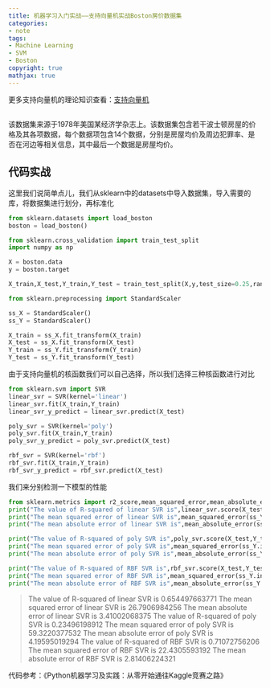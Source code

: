 ```yaml
---
title: 机器学习入门实战——支持向量机实战Boston房价数据集
categories: 
- note
tags: 
- Machine Learning
- SVM
- Boston
copyright: true
mathjax: true
---
```




更多支持向量机的理论知识查看：[支持向量机]()

## 

该数据集来源于1978年美国某经济学杂志上。该数据集包含若干波士顿房屋的价格及其各项数据，每个数据项包含14个数据，分别是房屋均价及周边犯罪率、是否在河边等相关信息，其中最后一个数据是房屋均价。

## 代码实战

这里我们说简单点儿，我们从sklearn中的datasets中导入数据集，导入需要的库，将数据集进行划分，再标准化

```python
from sklearn.datasets import load_boston
boston = load_boston()

from sklearn.cross_validation import train_test_split
import numpy as np

X = boston.data
y = boston.target

X_train,X_test,Y_train,Y_test = train_test_split(X,y,test_size=0.25,random_state=33)

from sklearn.preprocessing import StandardScaler

ss_X = StandardScaler()
ss_Y = StandardScaler()

X_train = ss_X.fit_transform(X_train)
X_test = ss_X.fit_transform(X_test)
Y_train = ss_Y.fit_transform(Y_train)
Y_test = ss_Y.fit_transform(Y_test)
```

由于支持向量机的核函数我们可以自己选择，所以我们选择三种核函数进行对比

```python
from sklearn.svm import SVR
linear_svr = SVR(kernel='linear')
linear_svr.fit(X_train,Y_train)
linear_svr_y_predict = linear_svr.predict(X_test)

poly_svr = SVR(kernel='poly')
poly_svr.fit(X_train,Y_train)
poly_svr_y_predict = poly_svr.predict(X_test)

rbf_svr = SVR(kernel='rbf')
rbf_svr.fit(X_train,Y_train)
rbf_svr_y_predict = rbf_svr.predict(X_test)
```

我们来分别检测一下模型的性能

```python
from sklearn.metrics import r2_score,mean_squared_error,mean_absolute_error
print("The value of R-squared of linear SVR is",linear_svr.score(X_test,Y_test))
print("The mean squared error of linear SVR is",mean_squared_error(ss_Y.inverse_transform(Y_test),ss_Y.inverse_transform(linear_svr_y_predict)))
print("The mean absolute error of linear SVR is",mean_absolute_error(ss_Y.inverse_transform(Y_test),ss_Y.inverse_transform(linear_svr_y_predict)))

print("The value of R-squared of poly SVR is",poly_svr.score(X_test,Y_test))
print("The mean squared error of poly SVR is",mean_squared_error(ss_Y.inverse_transform(Y_test),ss_Y.inverse_transform(poly_svr_y_predict)))
print("The mean absolute error of poly SVR is",mean_absolute_error(ss_Y.inverse_transform(Y_test),ss_Y.inverse_transform(poly_svr_y_predict)))

print("The value of R-squared of RBF SVR is",rbf_svr.score(X_test,Y_test))
print("The mean squared error of RBF SVR is",mean_squared_error(ss_Y.inverse_transform(Y_test),ss_Y.inverse_transform(rbf_svr_y_predict)))
print("The mean absolute error of RBF SVR is",mean_absolute_error(ss_Y.inverse_transform(Y_test),ss_Y.inverse_transform(rbf_svr_y_predict)))

```



> The value of R-squared of linear SVR is 0.654497663771
> The mean squared error of linear SVR is 26.7906984256
> The mean absolute error of linear SVR is 3.41002068375
> The value of R-squared of poly SVR is 0.23496198912
> The mean squared error of poly SVR is 59.3220377532
> The mean absolute error of poly SVR is 4.19595019294
> The value of R-squared of RBF SVR is 0.71072756206
> The mean squared error of RBF SVR is 22.4305593192
> The mean absolute error of RBF SVR is 2.81406224321

代码参考：《Python机器学习及实践：从零开始通往Kaggle竞赛之路》 








